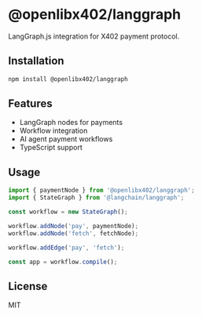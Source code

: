 # @openlibx402/langgraph

LangGraph.js integration for X402 payment protocol.

## Installation

```bash
npm install @openlibx402/langgraph
```

## Features

- LangGraph nodes for payments
- Workflow integration
- AI agent payment workflows
- TypeScript support

## Usage

```typescript
import { paymentNode } from '@openlibx402/langgraph';
import { StateGraph } from '@langchain/langgraph';

const workflow = new StateGraph();

workflow.addNode('pay', paymentNode);
workflow.addNode('fetch', fetchNode);

workflow.addEdge('pay', 'fetch');

const app = workflow.compile();
```

## License

MIT